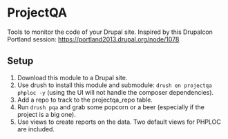 # ProjectQA

Tools to monitor the code of your Drupal site. Inspired by this Drupalcon Portland session: https://portland2013.drupal.org/node/1078

## Setup

1. Download this module to a Drupal site.
2. Use drush to install this module and submodule: `drush en projectqa phploc -y` (using the UI will not handle the composer dependencies).
2. Add a repo to track to the projectqa_repo table.
3. Run `drush pqa` and grab some popcorn or a beer (especially if the project is a big one).
4. Use views to create reports on the data. Two default views for PHPLOC are included.
